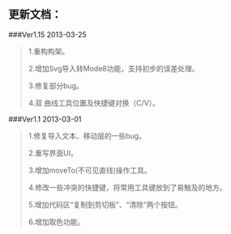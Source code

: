 更新文档：
---
###Ver1.15 2013-03-25

> 1.重构构架。
> 
> 2.增加Svg导入转Mode8功能，支持初步的误差处理。
> 
> 3.修复部分bug。
> 
> 4.双 曲线工具位置及快捷键对换（C/V）。

###Ver1.1 2013-03-01

> 1.修复导入文本、移动层的一些bug。
> 
> 2.重写界面UI。
> 
> 3.增加moveTo(不可见直线)操作工具。
> 
> 4.修改一些冲突的快捷键，将常用工具键放到了易触及的地方。
> 
> 5.增加代码区“复制到剪切板”、“清除”两个按钮。
> 
> 6.增加取色功能。

